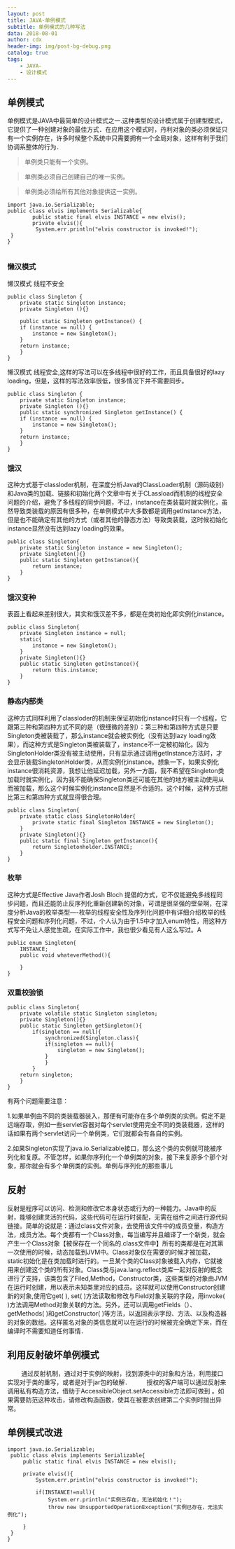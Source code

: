 ```yaml
---
layout: post
title: JAVA-单例模式
subtitle: 单例模式的几种写法
data: 2018-08-01
author: cdx
header-img: img/post-bg-debug.png
catalog: true
tags:
    - JAVA-
    - 设计模式
---
```


## 单例模式

单例模式是JAVA中最简单的设计模式之一.这种类型的设计模式属于创建型模式，它提供了一种创建对象的最佳方式．在应用这个模式时，丹利对象的类必须保证只有一个实例存在，许多时候整个系统中只需要拥有一个全局对象，这样有利于我们协调系整体的行为．

> 单例类只能有一个实例。

> 单例类必须自己创建自己的唯一实例。

> 单例类必须给所有其他对象提供这一实例。

```
import java.io.Serializable;
public class elvis implements Serializable{
        public static final elvis INSTANCE = new elvis();
        private elvis(){
         System.err.println("elvis constructor is invoked!");     
 }
}


```

### 懒汉模式
  
懒汉模式  线程不安全
```
public class Singleton {  
    private static Singleton instance;  
    private Singleton (){}  

    public static Singleton getInstance() {  
    if (instance == null) {  
        instance = new Singleton();  
    }  
    return instance;  
    }  
}  
```
懒汉模式 线程安全,这样的写法可以在多线程中很好的工作，而且具备很好的lazy loading，但是，这样的写法效率很低，很多情况下并不需要同步。
```
public class Singleton {  
    private static Singleton instance;  
    private Singleton (){}  
    public static synchronized Singleton getInstance() {  
    if (instance == null) {  
        instance = new Singleton();  
    }  
    return instance;  
    }  
}  
```

### 饿汉
  
这种方式基于classloder机制，在深度分析Java的ClassLoader机制（源码级别）和Java类的加载、链接和初始化两个文章中有关于CLassload而机制的线程安全问题的介绍，避免了多线程的同步问题，不过，instance在类装载时就实例化，虽然导致类装载的原因有很多种，在单例模式中大多数都是调用getInstance方法， 但是也不能确定有其他的方式（或者其他的静态方法）导致类装载，这时候初始化instance显然没有达到lazy loading的效果。
  
```
public class Singleton{
    private static Singleton instance = new Singleton();
    private Singleton(){}
    public static Singleton getInstance(){
        return instance;
    }
}

```
### 饿汉变种
  
表面上看起来差别很大，其实和饿汉差不多，都是在类初始化即实例化instance。

```
public class Singleton{
    private Singleton instance = null;
    static{
        instance = new Singleton();
    }
    private Singleton(){}
    public static Singleton getInstance(){
        return this.instance;
    }
} 

```

### 静态内部类
  
这种方式同样利用了classloder的机制来保证初始化instance时只有一个线程，它跟第三种和第四种方式不同的是（很细微的差别）：第三种和第四种方式是只要Singleton类被装载了，那么instance就会被实例化（没有达到lazy loading效果），而这种方式是Singleton类被装载了，instance不一定被初始化。因为SingletonHolder类没有被主动使用，只有显示通过调用getInstance方法时，才会显示装载SingletonHolder类，从而实例化instance。想象一下，如果实例化instance很消耗资源，我想让他延迟加载，另外一方面，我不希望在Singleton类加载时就实例化，因为我不能确保Singleton类还可能在其他的地方被主动使用从而被加载，那么这个时候实例化instance显然是不合适的。这个时候，这种方式相比第三和第四种方式就显得很合理。  
```
public class Singleton{
    private static class SingletonHolder{
        private static final Singleton INSTANCE = new Singleton();
    }
    private Singleton(){}
    public static final Singleton getInstance(){
        return Singletonholder.INSTANCE;
    }
}
```

### 枚举
  
这种方式是Effective Java作者Josh Bloch 提倡的方式，它不仅能避免多线程同步问题，而且还能防止反序列化重新创建新的对象，可谓是很坚强的壁垒啊，在深度分析Java的枚举类型—-枚举的线程安全性及序列化问题中有详细介绍枚举的线程安全问题和序列化问题，不过，个人认为由于1.5中才加入enum特性，用这种方式写不免让人感觉生疏，在实际工作中，我也很少看见有人这么写过。A
```
public enum Singleton{
    INSTANCE;
    public void whateverMethod(){

    }
}
```  

### 双重校验锁
  
  
```
public class Singleton{
    private volatile static Singleton singleton;
    private Singleton(){}
    public static Singleton getSingleton(){
        if(singleton == null){
            synchronized(Singleton.class){
            if(singleton == null){
                singleton = new Singleton();
            }
            }
        }
    return singleton;
    }
}  
```
有两个问题需要注意：

1.如果单例由不同的类装载器装入，那便有可能存在多个单例类的实例。假定不是远端存取，例如一些servlet容器对每个servlet使用完全不同的类装载器，这样的话如果有两个servlet访问一个单例类，它们就都会有各自的实例。

2.如果Singleton实现了java.io.Serializable接口，那么这个类的实例就可能被序列化和复原。不管怎样，如果你序列化一个单例类的对象，接下来复原多个那个对象，那你就会有多个单例类的实例。单例与序列化的那些事儿

## 反射　　

反射是程序可以访问、检测和修改它本身状态或行为的一种能力。Java中的反射，能够创建灵活的代码，这些代码可在运行时装配，无需在组件之间进行源代码链接。简单的说就是：通过class文件对象，去使用该文件中的成员变量，构造方法，成员方法。每个类都有一个Class对象，每当编写并且编译了一个新类，就会产生一个Class对象【被保存在一个同名的.class文件中】所有的类都是在对其第一次使用的时候，动态加载到JVM中。Class对象仅在需要的时候才被加载，static初始化是在类加载时进行的。一旦某个类的Class对象被载入内存，它就被用来创建这个类的所有对象。Class类与java.lang.reflect类库一起对反射的概念进行了支持，该类包含了Filed,Method，Constructor类，这些类型的对象由JVM在运行时创建，用以表示未知类里对应的成员。这样就可以使用Constructor创建新的对象,使用它get( ), set( )方法读取和修改与Field对象关联的字段，用invoke( )方法调用Method对象关联的方法。另外，还可以调用getFields（）、getMethods( )和getConstructor( )等方法，以返回表示字段、方法、以及构造器的对象的数组。这样匿名对象的类信息就可以在运行的时候被完全确定下来，而在编译时不需要知道任何事情．

## 利用反射破坏单例模式
　　
通过反射机制，通过对于实例的映射，找到源类中的对象和方法，利用接口实现对于类的重写，或者是对于jar包的破解．
　　
授权的客户端可以通过反射来调用私有构造方法，借助于AccessibleObject.setAccessible方法即可做到 。如果需要防范这种攻击，请修改构造函数，使其在被要求创建第二个实例时抛出异常。
  

## 单例模式改进
```
import java.io.Serializable;
 public class elvis implements Serializable{     
     public static final elvis INSTANCE = new elvis();
 
     private elvis(){
         System.err.println("elvis constructor is invoked!");
     
         if(INSTANCE!=null){
             System.err.println("实例已存在，无法初始化！");
             throw new UnsupportedOperationException("实例已存在，无法实例化");       
  
     }
 }
}

```
